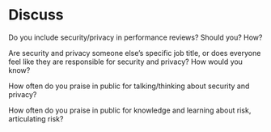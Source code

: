 # Discuss

Do you include security/privacy in performance reviews? Should you? How?

Are security and privacy someone else’s specific job title, or does everyone feel like they are responsible for security and privacy? How would you know?

How often do you praise in public for talking/thinking about security and privacy?

How often do you praise in public for knowledge and learning about risk, articulating risk?
